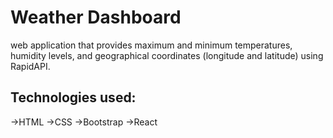 # Weather Dashboard

 web application that provides maximum and minimum temperatures, humidity levels, and geographical coordinates (longitude and latitude) using RapidAPI.


 ## Technologies used:
  ->HTML
  ->CSS
  ->Bootstrap
  ->React
